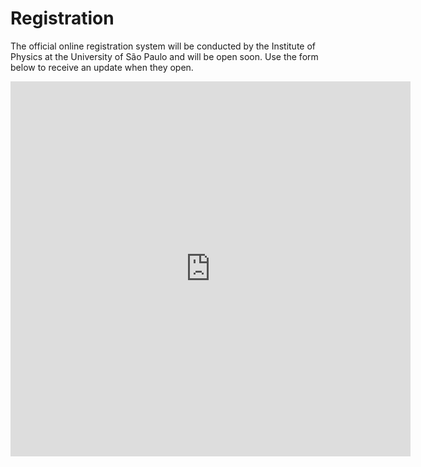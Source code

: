 # Registration

The official online registration system will be conducted by the Institute of Physics at the University of São Paulo and will be open soon. Use the form below to receive an update when they open. 

<iframe src="https://docs.google.com/forms/d/e/1FAIpQLSezYedk0_Odr30i21Pu58MEYHWkdPP1VJpJEXz9Id91ENH_-w/viewform?embedded=true" width="640" height="600" frameborder="0" marginheight="0" marginwidth="0">Loading…</iframe>
